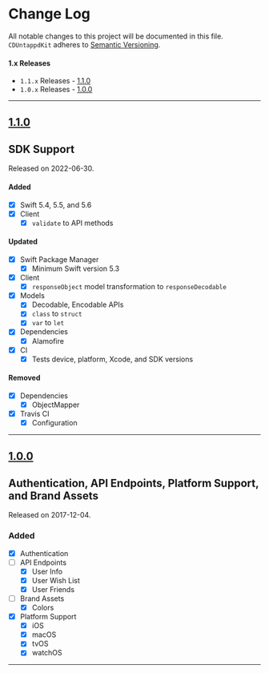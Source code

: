 # Change Log
All notable changes to this project will be documented in this file.
`CDUntappdKit` adheres to [Semantic Versioning](https://semver.org/).

#### 1.x Releases
- `1.1.x` Releases - [1.1.0](#110)
- `1.0.x` Releases - [1.0.0](#100)

---

## [1.1.0](https://github.com/chrisdhaan/CDUntappdKit/releases/tag/1.1.0)
## SDK Support
Released on 2022-06-30.

#### Added

- [x] Swift 5.4, 5.5, and 5.6
- [x] Client
    - [x] `validate` to API methods

#### Updated
    
- [x] Swift Package Manager
    - [x] Minimum Swift version 5.3
- [x] Client
    - [x] `responseObject` model transformation to `responseDecodable`
- [x] Models
    - [x] Decodable, Encodable APIs
    - [x] `class` to `struct`
    - [x] `var` to `let`
- [x] Dependencies
    - [x] Alamofire
- [x] CI
    - [x] Tests device, platform, Xcode, and SDK versions

#### Removed

- [x] Dependencies
    - [x] ObjectMapper
- [x] Travis CI
    - [x] Configuration

---

## [1.0.0](https://github.com/chrisdhaan/CDUntappdKit/releases/tag/1.0.0)
## Authentication, API Endpoints, Platform Support, and Brand Assets
Released on 2017-12-04.

### Added

- [x] Authentication
- [ ] API Endpoints
    - [x] User Info
    - [x] User Wish List
    - [x] User Friends
- [ ] Brand Assets
    - [x] Colors
- [x] Platform Support
    - [x] iOS
    - [x] macOS
    - [x] tvOS
    - [x] watchOS

---
